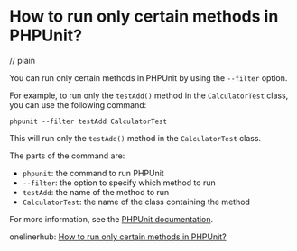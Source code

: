 # How to run only certain methods in PHPUnit?
// plain

You can run only certain methods in PHPUnit by using the `--filter` option.

For example, to run only the `testAdd()` method in the `CalculatorTest` class, you can use the following command:

```
phpunit --filter testAdd CalculatorTest
```

This will run only the `testAdd()` method in the `CalculatorTest` class.

The parts of the command are:
- `phpunit`: the command to run PHPUnit
- `--filter`: the option to specify which method to run
- `testAdd`: the name of the method to run
- `CalculatorTest`: the name of the class containing the method

For more information, see the [PHPUnit documentation](https://phpunit.readthedocs.io/en/9.2/textui.html#running-tests-by-name).

onelinerhub: [How to run only certain methods in PHPUnit?](https://onelinerhub.com/phpunit/how-to-run-only-certain-methods-in-phpunit)